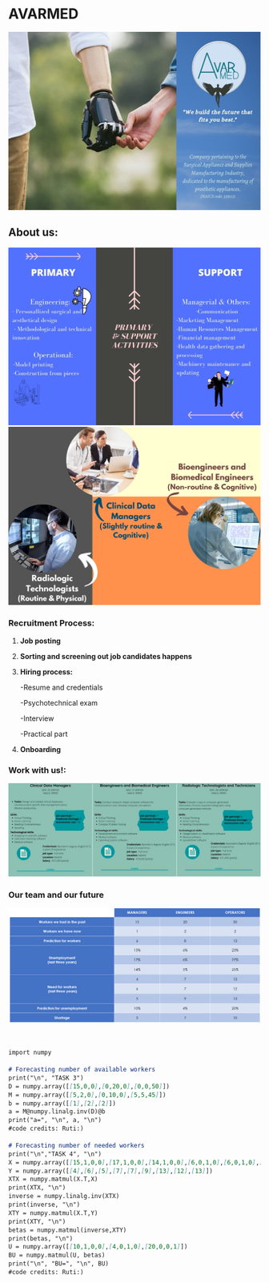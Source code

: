 #                                                                               AVARMED

![Image](https://github.com/Ainhoa-Urtasun-UPNA/hohr-project-group-assignment-avarmed/blob/facdb207991ae752f47783edab4a7d79892f35f5/Logo%20slogan%20naics%20avarmed.jpg)

## About us:
![Image](https://github.com/Ainhoa-Urtasun-UPNA/hohr-project-group-assignment-avarmed/blob/gh-pages/Primary%20and%20support%20activities.jpg)
![Image](https://github.com/Ainhoa-Urtasun-UPNA/hohr-project-group-assignment-avarmed/blob/gh-pages/Cognitive%20Routine%20Esquema.jpg)


### Recruitment Process:

1) **Job posting**

2) **Sorting and screening out job candidates happens**

3) **Hiring process:**

   -Resume and credentials

   -Psychotechnical exam 

   -Interview

   -Practical part

4) **Onboarding**

### Work with us!:  
![Image](https://github.com/Ainhoa-Urtasun-UPNA/hohr-project-group-assignment-avarmed/blob/3b317b99ecb666632c88b2d6b26b76d456ac4d22/Job%20Postings.png)


### Our team and our future
![Image](predictionworkers.PNG)


```markdown


import numpy

# Forecasting number of available workers
print("\n", "TASK 3")
D = numpy.array([[15,0,0],[0,20,0],[0,0,50]])
M = numpy.array([[5,2,0],[0,10,0],[5,5,45]])
b = numpy.array([[1],[2],[2]])
a = M@numpy.linalg.inv(D)@b
print("a=", "\n", a, "\n")
#code credits: Ruti:)

# Forecasting number of needed workers
print("\n","TASK 4", "\n")
X = numpy.array([[15,1,0,0],[17,1,0,0],[14,1,0,0],[6,0,1,0],[6,0,1,0],[5,0,1,0],[23,0,0,1],[27,0,0,1],[25,0,0,1]])
Y = numpy.array([[4],[6],[5],[7],[7],[9],[13],[12],[13]])
XTX = numpy.matmul(X.T,X)
print(XTX, "\n")
inverse = numpy.linalg.inv(XTX)
print(inverse, "\n")
XTY = numpy.matmul(X.T,Y)
print(XTY, "\n")
betas = numpy.matmul(inverse,XTY)
print(betas, "\n")
U = numpy.array([[10,1,0,0],[4,0,1,0],[20,0,0,1]])
BU = numpy.matmul(U, betas)
print("\n", "BU=", "\n", BU)
#code credits: Ruti:)
